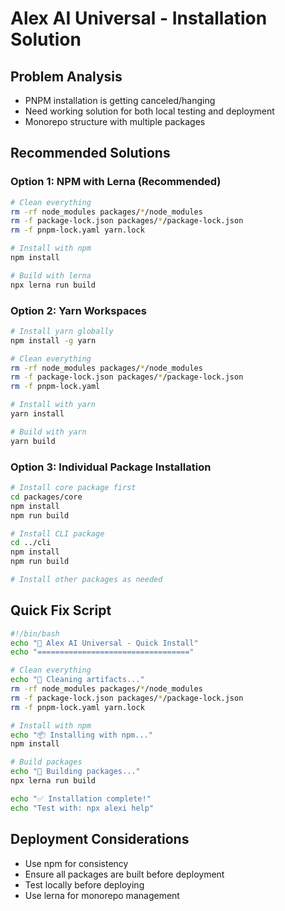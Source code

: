 # Alex AI Universal - Installation Solution

## Problem Analysis
- PNPM installation is getting canceled/hanging
- Need working solution for both local testing and deployment
- Monorepo structure with multiple packages

## Recommended Solutions

### Option 1: NPM with Lerna (Recommended)
```bash
# Clean everything
rm -rf node_modules packages/*/node_modules
rm -f package-lock.json packages/*/package-lock.json
rm -f pnpm-lock.yaml yarn.lock

# Install with npm
npm install

# Build with lerna
npx lerna run build
```

### Option 2: Yarn Workspaces
```bash
# Install yarn globally
npm install -g yarn

# Clean everything
rm -rf node_modules packages/*/node_modules
rm -f package-lock.json packages/*/package-lock.json
rm -f pnpm-lock.yaml

# Install with yarn
yarn install

# Build with yarn
yarn build
```

### Option 3: Individual Package Installation
```bash
# Install core package first
cd packages/core
npm install
npm run build

# Install CLI package
cd ../cli
npm install
npm run build

# Install other packages as needed
```

## Quick Fix Script
```bash
#!/bin/bash
echo "🚀 Alex AI Universal - Quick Install"
echo "=================================="

# Clean everything
echo "🧹 Cleaning artifacts..."
rm -rf node_modules packages/*/node_modules
rm -f package-lock.json packages/*/package-lock.json
rm -f pnpm-lock.yaml yarn.lock

# Install with npm
echo "📦 Installing with npm..."
npm install

# Build packages
echo "🔨 Building packages..."
npx lerna run build

echo "✅ Installation complete!"
echo "Test with: npx alexi help"
```

## Deployment Considerations
- Use npm for consistency
- Ensure all packages are built before deployment
- Test locally before deploying
- Use lerna for monorepo management
